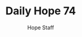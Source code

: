 ---
image: /assets/img/daily-hope-default-artwork.png
title: Daily Hope 74
number: 74
categories:
  - Daily Hope
author: Hope Staff
notes: Daily Hope 74
embed: >-
  <iframe style="border-radius:12px" src="https://open.spotify.com/embed/episode/0dMtxpW7YJHUsPoMN35cvS?utm_source=generator" width="100%" height="152" frameBorder="0" allowfullscreen="" allow="autoplay; clipboard-write; encrypted-media; fullscreen; picture-in-picture" loading="lazy"></iframe>
---
